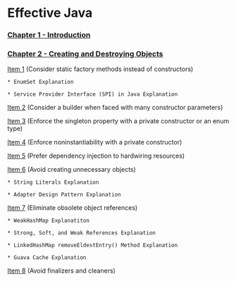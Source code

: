 # Effective Java

### [Chapter 1 - Introduction](Chapter_1/Introduction.md)

### [Chapter 2 - Creating and Destroying Objects](Chapter_2/CreatingAndDestoyingObject.md)

[Item 1](Chapter_2/Item1.md) (Consider static factory methods instead of constructors)

    * EnumSet Explanation

    * Service Provider Interface (SPI) in Java Explanation

[Item 2](Chapter_2/Item2.md) (Consider a builder when faced with many constructor parameters)

[Item 3](Chapter_2/Item3.md) (Enforce the singleton property with a private constructor or an enum type)

[Item 4](Chapter_2/Item4.md) (Enforce noninstantiability with a private constructor)

[Item 5](Chapter_2/Item5.md) (Prefer dependency injection to hardwiring resources)

[Item 6](Chapter_2/Item6.md) (Avoid creating unnecessary objects)

    * String Literals Explanation

    * Adapter Design Pattern Explanation

[Item 7](Chapter_2/Item7.md) (Eliminate obsolete object references)

    * WeakHashMap Explanatiton

    * Strong, Soft, and Weak References Explanation

    * LinkedHashMap removeEldestEntry() Method Explanation

    * Guava Cache Explanation

[Item 8](Chapter_2/Item8.md) (Avoid finalizers and cleaners)
